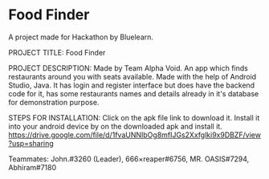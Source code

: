# Food Finder
A project made for Hackathon by Bluelearn.

PROJECT TITLE: 
Food Finder

PROJECT DESCRIPTION:
Made by Team Alpha Void.
An app which finds restaurants around you with seats available.
Made with the help of Android Studio, Java. It has login and register interface but does have the backend code for it,
 has some restaurants names and details already in it's database for demonstration purpose.

STEPS FOR INSTALLATION:
Click on the apk file link to download it.
Install it into your android device by on the downloaded apk and install it.
https://drive.google.com/file/d/1fvaUNNIbOg8mfIJGs2Xxfglki9x9DBZF/view?usp=sharing

Teammates:
John.#3260 (Leader), 
 666×reaper#6756,
 MR. OASIS#7294,
 Abhiram#7180

